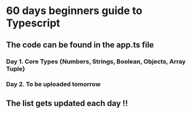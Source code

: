 # 60 days beginners guide to Typescript

## The code can be found in the app.ts file

### Day 1. Core Types   {Numbers, Strings, Boolean, Objects, Array Tuple}
### Day 2. To be uploaded tomorrow




## The list gets updated each day !!

